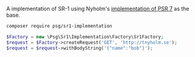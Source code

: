 A implementation of SR-1 using Nyholm's [implementation of PSR 7](https://github.com/Nyholm/psr7) as the base.


```sh
composer require psg/sr1-implementation
```


```php
$Factory = new \Psg\Sr1\Implementation\Factory\Sr1Factory;
$request = $Factory->createRequest('GET', 'http://tnyholm.se');
$request = $request->withBodyString('{"name":"bob"}');
```